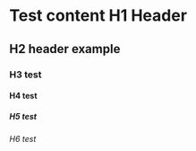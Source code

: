 # Test content H1 Header
## H2 header example
### H3 test
#### H4 test
##### H5 test
###### H6 test
